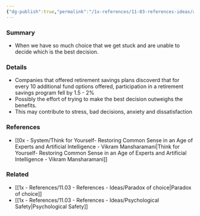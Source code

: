 ```yaml
---
{"dg-publish":true,"permalink":"/1x-references/11-03-references-ideas/analysis-paralysis/","title":"Analysis Paralysis","dgShowBacklinks":false}
---
```



### Summary
- When we have so much choice that we get stuck and are unable to decide which is the best decision.

### Details
- Companies that offered retirement savings plans discoverd that for every 10 additional fund options offered, participation in a retirement savings program fell by 1.5 - 2%
- Possibly the effort of trying to make the best decision outweighs the benefits.
- This may contribute to stress, bad decisions, anxiety and dissatisfaction

### References
- [[0x - System/Think for Yourself- Restoring Common Sense in an Age of Experts and Artificial Intelligence - Vikram Mansharamani\|Think for Yourself- Restoring Common Sense in an Age of Experts and Artificial Intelligence - Vikram Mansharamani]]

### Related
- [[1x - References/11.03 - References - Ideas/Paradox of choice\|Paradox of choice]]
- [[1x - References/11.03 - References - Ideas/Psychological Safety\|Psychological Safety]]